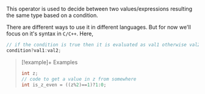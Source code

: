 This operator is used to decide between two values/expressions resulting the same type based on a condition.

There are different ways to use it in different languages. But for now we'll focus on it's syntax in `C/C++`. Here,
```c
// if the condition is true then it is evaluated as val1 otherwise val2 and we can instead use expressions in place of values given we are careful with the syntax
condition?val1:val2;
```

> [!example]+ Examples
> ```c
> int z;
> // code to get a value in z from somewhere
> int is_z_even = ((z%2)==1)?1:0;
> ```
